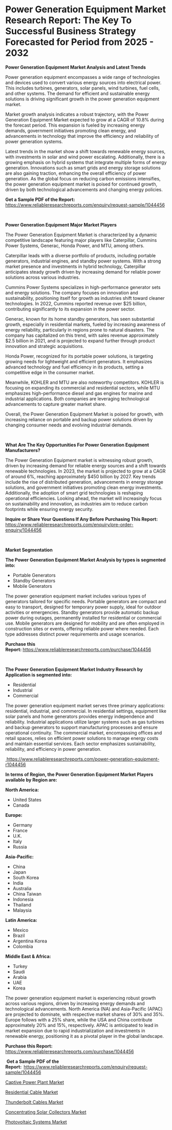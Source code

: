 <p><h1>Power Generation Equipment Market Research Report: The Key To Successful Business Strategy Forecasted for Period from 2025 - 2032</h1></p><p><strong>Power Generation Equipment Market Analysis and Latest Trends</strong></p>
<p><p>Power generation equipment encompasses a wide range of technologies and devices used to convert various energy sources into electrical power. This includes turbines, generators, solar panels, wind turbines, fuel cells, and other systems. The demand for efficient and sustainable energy solutions is driving significant growth in the power generation equipment market.</p><p>Market growth analysis indicates a robust trajectory, with the Power Generation Equipment Market expected to grow at a CAGR of 10.8% during the forecast period. This expansion is fueled by increasing energy demands, government initiatives promoting clean energy, and advancements in technology that improve the efficiency and reliability of power generation systems. </p><p>Latest trends in the market show a shift towards renewable energy sources, with investments in solar and wind power escalating. Additionally, there is a growing emphasis on hybrid systems that integrate multiple forms of energy generation. Innovations such as smart grids and energy storage solutions are also gaining traction, enhancing the overall efficiency of power generation. As the global focus on reducing carbon emissions intensifies, the power generation equipment market is poised for continued growth, driven by both technological advancements and changing energy policies.</p></p>
<p><strong>Get a Sample PDF of the Report:&nbsp;</strong> <a href="https://www.reliableresearchreports.com/enquiry/request-sample/1044456?utm_campaign=102&utm_medium=2&utm_source=Github&utm_content=ia&utm_term=07042025&utm_id=power-generation-equipment">https://www.reliableresearchreports.com/enquiry/request-sample/1044456</a></p>
<p>&nbsp;</p>
<p><strong>Power Generation Equipment Major Market Players</strong></p>
<p><p>The Power Generation Equipment Market is characterized by a dynamic competitive landscape featuring major players like Caterpillar, Cummins Power Systems, Generac, Honda Power, and MTU, among others. </p><p>Caterpillar leads with a diverse portfolio of products, including portable generators, industrial engines, and standby power systems. With a strong market presence and investments in hybrid technology, Caterpillar anticipates steady growth driven by increasing demand for reliable power solutions across various industries.</p><p>Cummins Power Systems specializes in high-performance generator sets and energy solutions. The company focuses on innovation and sustainability, positioning itself for growth as industries shift toward cleaner technologies. In 2022, Cummins reported revenue over $25 billion, contributing significantly to its expansion in the power sector.</p><p>Generac, known for its home standby generators, has seen substantial growth, especially in residential markets, fueled by increasing awareness of energy reliability, particularly in regions prone to natural disasters. The company has capitalized on this trend, with sales revenue approximately $2.5 billion in 2021, and is projected to expand further through product innovation and strategic acquisitions.</p><p>Honda Power, recognized for its portable power solutions, is targeting growing needs for lightweight and efficient generators. It emphasizes advanced technology and fuel efficiency in its products, setting a competitive edge in the consumer market.</p><p>Meanwhile, KOHLER and MTU are also noteworthy competitors. KOHLER is focusing on expanding its commercial and residential sectors, while MTU emphasizes high-performance diesel and gas engines for marine and industrial applications. Both companies are leveraging technological advancements to capture greater market share.</p><p>Overall, the Power Generation Equipment Market is poised for growth, with increasing reliance on portable and backup power solutions driven by changing consumer needs and evolving industrial demands.</p></p>
<p>&nbsp;</p>
<p><strong>What Are The Key Opportunities For Power Generation Equipment Manufacturers?</strong></p>
<p><p>The Power Generation Equipment market is witnessing robust growth, driven by increasing demand for reliable energy sources and a shift towards renewable technologies. In 2023, the market is projected to grow at a CAGR of around 6%, reaching approximately $450 billion by 2027. Key trends include the rise of distributed generation, advancements in energy storage solutions, and government initiatives promoting clean energy investments. Additionally, the adoption of smart grid technologies is reshaping operational efficiencies. Looking ahead, the market will increasingly focus on sustainability and innovation, as industries aim to reduce carbon footprints while ensuring energy security.</p></p>
<p><strong>Inquire or Share Your Questions If Any Before Purchasing This Report:</strong> <a href="https://www.reliableresearchreports.com/enquiry/pre-order-enquiry/1044456?utm_campaign=102&utm_medium=2&utm_source=Github&utm_content=ia&utm_term=07042025&utm_id=power-generation-equipment">https://www.reliableresearchreports.com/enquiry/pre-order-enquiry/1044456</a></p>
<p>&nbsp;</p>
<p><strong>Market Segmentation</strong></p>
<p><strong>The Power Generation Equipment Market Analysis by types is segmented into:</strong></p>
<p><ul><li>Portable Generators</li><li>Standby Generators</li><li>Mobile Generators</li></ul></p>
<p><p>The power generation equipment market includes various types of generators tailored for specific needs. Portable generators are compact and easy to transport, designed for temporary power supply, ideal for outdoor activities or emergencies. Standby generators provide automatic backup power during outages, permanently installed for residential or commercial use. Mobile generators are designed for mobility and are often employed in construction sites or events, offering reliable power where needed. Each type addresses distinct power requirements and usage scenarios.</p></p>
<p><strong>Purchase this Report:&nbsp;</strong><a href="https://www.reliableresearchreports.com/purchase/1044456?utm_campaign=102&utm_medium=2&utm_source=Github&utm_content=ia&utm_term=07042025&utm_id=power-generation-equipment">https://www.reliableresearchreports.com/purchase/1044456</a></p>
<p>&nbsp;</p>
<p><strong>The Power Generation Equipment Market Industry Research by Application is segmented into:</strong></p>
<p><ul><li>Residential</li><li>Industrial</li><li>Commercial</li></ul></p>
<p><p>The power generation equipment market serves three primary applications: residential, industrial, and commercial. In residential settings, equipment like solar panels and home generators provides energy independence and reliability. Industrial applications utilize larger systems such as gas turbines and backup generators to support manufacturing processes and ensure operational continuity. The commercial market, encompassing offices and retail spaces, relies on efficient power solutions to manage energy costs and maintain essential services. Each sector emphasizes sustainability, reliability, and efficiency in power generation.</p></p>
<p><a href="https://www.reliableresearchreports.com/power-generation-equipment-r1044456?utm_campaign=102&utm_medium=2&utm_source=Github&utm_content=ia&utm_term=07042025&utm_id=power-generation-equipment">&nbsp;https://www.reliableresearchreports.com/power-generation-equipment-r1044456</a></p>
<p><strong>In terms of Region, the Power Generation Equipment Market Players available by Region are:</strong></p>
<p>
    <p> <strong> North America: </strong>
        <ul>
            <li>United States</li>
            <li>Canada</li>
        </ul>
        </p> 
    <p> <strong> Europe: </strong>
        <ul>
            <li>Germany</li>
            <li>France</li>
            <li>U.K.</li>
            <li>Italy</li>
            <li>Russia</li>
        </ul>
        </p> 
    <p> <strong> Asia-Pacific: </strong>
        <ul>
            <li>China</li>
            <li>Japan</li>
            <li>South Korea</li>
            <li>India</li>
            <li>Australia</li>
            <li>China Taiwan</li>
            <li>Indonesia</li>
            <li>Thailand</li>
            <li>Malaysia</li>
        </ul>
        </p> 
    <p> <strong> Latin America: </strong>
        <ul>
            <li>Mexico</li>
            <li>Brazil</li>
            <li>Argentina Korea</li>
            <li>Colombia</li>
        </ul>
        </p> 
    <p> <strong> Middle East & Africa: </strong>
        <ul>
            <li>Turkey</li>
            <li>Saudi</li>
            <li>Arabia</li>
            <li>UAE</li>
            <li>Korea</li>
        </ul>
    </p>
    </p>
<p><p>The power generation equipment market is experiencing robust growth across various regions, driven by increasing energy demands and technological advancements. North America (NA) and Asia-Pacific (APAC) are projected to dominate, with respective market shares of 30% and 35%. Europe follows with a 25% share, while the USA and China contribute approximately 20% and 15%, respectively. APAC is anticipated to lead in market expansion due to rapid industrialization and investments in renewable energy, positioning it as a pivotal player in the global landscape.</p></p>
<p><strong>Purchase this Report: </strong><a href="https://www.reliableresearchreports.com/purchase/1044456?utm_campaign=102&utm_medium=2&utm_source=Github&utm_content=ia&utm_term=07042025&utm_id=power-generation-equipment">https://www.reliableresearchreports.com/purchase/1044456</a></p>
<p>&nbsp;<strong>Get a Sample PDF of the Report:&nbsp;&nbsp;</strong><a href="https://www.reliableresearchreports.com/enquiry/request-sample/1044456?utm_campaign=102&utm_medium=2&utm_source=Github&utm_content=ia&utm_term=07042025&utm_id=power-generation-equipment">https://www.reliableresearchreports.com/enquiry/request-sample/1044456</a></p>
<p><strong></strong></p>
<p><p><a href="https://github.com/gasikcalbos8/Market-Research-Report-List-1/blob/main/captive-power-plant-market.md?utm_campaign=102&utm_medium=2&utm_source=Github&utm_content=ia&utm_term=07042025&utm_id=power-generation-equipment">Captive Power Plant Market</a></p><p><a href="https://github.com/vaduzunny/Market-Research-Report-List-1/blob/main/residential-cable-market.md?utm_campaign=102&utm_medium=2&utm_source=Github&utm_content=ia&utm_term=07042025&utm_id=power-generation-equipment">Residential Cable Market</a></p><p><a href="https://github.com/ubavicachida/Market-Research-Report-List-1/blob/main/thunderbolt-cables-market.md?utm_campaign=102&utm_medium=2&utm_source=Github&utm_content=ia&utm_term=07042025&utm_id=power-generation-equipment">Thunderbolt Cables Market</a></p><p><a href="https://github.com/dringmurza6r/Market-Research-Report-List-1/blob/main/concentrating-solar-collectors-market.md?utm_campaign=102&utm_medium=2&utm_source=Github&utm_content=ia&utm_term=07042025&utm_id=power-generation-equipment">Concentrating Solar Collectors Market</a></p><p><a href="https://github.com/dayaanapis5/Market-Research-Report-List-1/blob/main/photovoltaic-systems-market.md?utm_campaign=102&utm_medium=2&utm_source=Github&utm_content=ia&utm_term=07042025&utm_id=power-generation-equipment">Photovoltaic Systems Market</a></p></p>